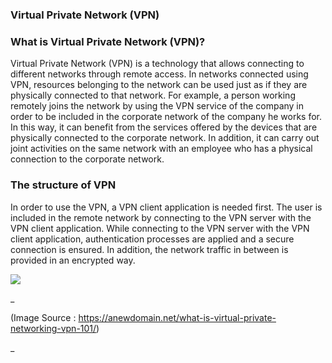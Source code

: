 ### Virtual Private Network (VPN)

### What is Virtual Private Network (VPN)?

Virtual Private Network (VPN) is a technology that allows connecting to different networks through remote access. In networks connected using VPN, resources belonging to the network can be used just as if they are physically connected to that network. For example, a person working remotely joins the network by using the VPN service of the company in order to be included in the corporate network of the company he works for. In this way, it can benefit from the services offered by the devices that are physically connected to the corporate network. In addition, it can carry out joint activities on the same network with an employee who has a physical connection to the corporate network.

  

### The structure of VPN

In order to use the VPN, a VPN client application is needed first. The user is included in the remote network by connecting to the VPN server with the VPN client application. While connecting to the VPN server with the VPN client application, authentication processes are applied and a secure connection is ensured. In addition, the network traffic in between is provided in an encrypted way.

![](https://ld-images-2.s3.us-east-2.amazonaws.com/Network+Fundamentals+II/images/image-10.png)

_

(Image Source : https://anewdomain.net/what-is-virtual-private-networking-vpn-101/)

_